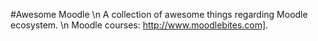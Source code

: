  #Awesome Moodle \n A collection of awesome things regarding Moodle ecosystem. \n Moodle courses: http://www.moodlebites.com].
#

